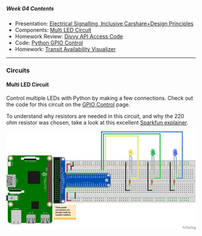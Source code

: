 ##### Week 04 Contents
- Presentation: [Electrical Signalling, Inclusive Carshare+Design Principles](readme.md)
- Components: [Multi LED Circuit](circuits.md)
- Homework Review: [Divvy API Access Code](homework-answers.md)
- Code: [Python GPIO Control](python-gpio.md)
- Homework: [Transit Availability Visualizer](homework.md)

-----

### Circuits

#### Multi LED Circuit

Control multiple LEDs with Python by making a few connections. Check out the code for this circuit on the [GPIO Control](python-gpio.md) page.

To understand why resistors are needed in this circuit, and why the 220 ohm resistor was chosen, take a look at this excellent [Sparkfun explainer](https://learn.sparkfun.com/tutorials/voltage-current-resistance-and-ohms-law/electricity-basics).

![led controller](3-leds.png)
